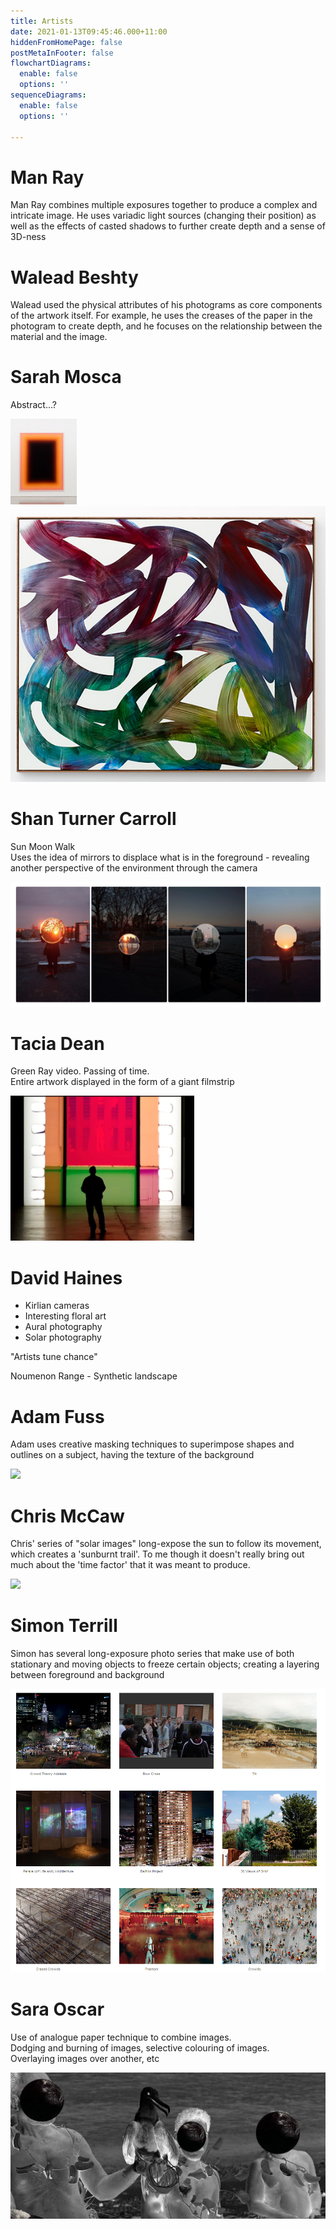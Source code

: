 ```yaml
---
title: Artists
date: 2021-01-13T09:45:46.000+11:00
hiddenFromHomePage: false
postMetaInFooter: false
flowchartDiagrams:
  enable: false
  options: ''
sequenceDiagrams:
  enable: false
  options: ''

---
```

# Man Ray

Man Ray combines multiple exposures together to produce a complex and intricate image. He uses variadic light sources (changing their position) as well as the effects of casted shadows to further create depth and a sense of 3D-ness

# Walead Beshty

Walead used the physical attributes of his photograms as core components of the artwork itself. For example, he uses the creases of the paper in the photogram to create depth, and he focuses on the relationship between the material and the image.

# Sarah Mosca

Abstract...?

![](/uploads/snipaste_2021-01-29_01-16-24.png)![](/uploads/snipaste_2021-01-29_01-16-12.png)

# Shan Turner Carroll

Sun Moon Walk  
Uses the idea of mirrors to displace what is in the foreground - revealing another perspective of the environment through the camera

![](/uploads/snipaste_2021-01-29_01-14-14.png)

# Tacia Dean

Green Ray video. Passing of time.  
Entire artwork displayed in the form of a giant filmstrip

![](/uploads/snipaste_2021-01-29_01-13-00.png)

# David Haines

* Kirlian cameras
* Interesting floral art
* Aural photography
* Solar photography

"Artists tune chance"

Noumenon Range - Synthetic landscape

# Adam Fuss

Adam uses creative masking techniques to superimpose shapes and outlines on a subject, having the texture of the background

![](2021-01-13-09-41-34.png)

# Chris McCaw

Chris' series of "solar images" long-expose the sun to follow its movement, which creates a 'sunburnt trail'. To me though it doesn't really bring out much about the 'time factor' that it was meant to produce.

![](2021-01-13-09-49-51.png)

# Simon Terrill

Simon has several long-exposure photo series that make use of both stationary and moving objects to freeze certain objects; creating a layering between foreground and background

![](/uploads/snipaste_2021-01-26_17-32-43.png)

# Sara Oscar

Use of analogue paper technique to combine images.  
Dodging and burning of images, selective colouring of images.  
Overlaying images over another, etc

![](/uploads/snipaste_2021-01-29_01-10-44.png)